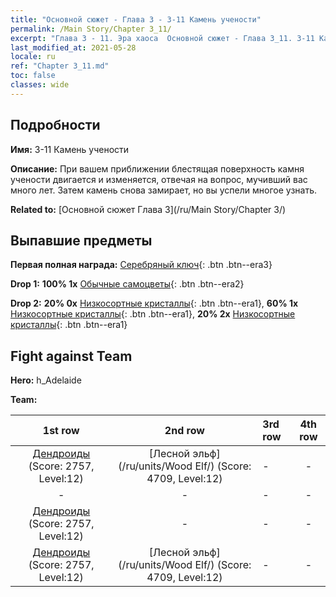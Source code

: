 ```yaml
---
title: "Основной сюжет - Глава 3 - 3-11 Камень учености"
permalink: /Main Story/Chapter 3_11/
excerpt: "Глава 3 - 11. Эра хаоса  Основной сюжет - Глава 3_11. 3-11 Камень учености"
last_modified_at: 2021-05-28
locale: ru
ref: "Chapter 3_11.md"
toc: false
classes: wide
---
```


## Подробности

 **Имя:** 3-11 Камень учености

 **Описание:** При вашем приближении блестящая поверхность камня учености двигается и изменяется, отвечая на вопрос, мучивший вас много лет. Затем камень снова замирает, но вы успели многое узнать.

 **Related to:** [Основной сюжет Глава 3](/ru/Main Story/Chapter 3/)

## Выпавшие предметы

 **Первая полная награда:** [Серебряный ключ](/ItemsRU/con_693/){: .btn .btn--era3}

 **Drop 1:** **100% 1x** [Обычные самоцветы](/ItemsRU/mat_10/){: .btn .btn--era2}

 **Drop 2:** **20% 0x** [Низкосортные кристаллы](/ItemsRU/mat_5/){: .btn .btn--era1}, **60% 1x** [Низкосортные кристаллы](/ItemsRU/mat_5/){: .btn .btn--era1}, **20% 2x** [Низкосортные кристаллы](/ItemsRU/mat_5/){: .btn .btn--era1}


## Fight against Team
 **Hero:** h_Adelaide

 **Team:**


  | 1st row | 2nd row | 3rd row | 4th row |
  |:----:|:----:|:----|:----:|
  | [Дендроиды](/ru/units/Treant/) (Score: 2757, Level:12)  | [Лесной эльф](/ru/units/Wood Elf/) (Score: 4709, Level:12)  | - | - |
  | - | - | - | - |
  | [Дендроиды](/ru/units/Treant/) (Score: 2757, Level:12)  | - | - | - |
  | [Дендроиды](/ru/units/Treant/) (Score: 2757, Level:12)  | [Лесной эльф](/ru/units/Wood Elf/) (Score: 4709, Level:12)  | - | - |


